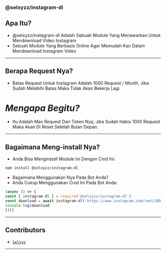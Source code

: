 ### @selxyzz/instagram-dl

## Apa Itu? 
- @selxyzz/instagram-dl Adalah Sebuah Module Yang Menawarkan Untuk Mendownload Video Instagram 
- Sebuah Module Yang Berbasis Online Agar Memudah Kan Dalam Mendownload Instagram Video

---

## Berapa Request Nya? 
- Batas Request Untuk Instagram Adalah 1000 Request / Month, Jika Sudah Melebihi Batas Maka Tidak Akan Bekerja Lagi. 
# *Mengapa Begitu?*
- Itu Adalah Max Request Dari Token Nya, Jika Sudah Habis 1000 Request Maka Akan Di Reset Setelah Bulan Depan. 
---

## Bagaimana Meng-install Nya? 
- Anda Bisa Menginstall Module Ini Dengan Cmd Ini:
```bash
npm install @selxyzz/instagram-dl
```
- Bagaimana Menggunakan Nya Pada Bot Anda?
- Anda Cukup Menggunakan Cmd Ini Pada Bot Anda: 
```js
(async () => {
const { instagram-dl } = require('@selxyzz/instagram-dl') 
const download = await instagram-dl('https://www.instagram.com/reel/DDCEjsAy0du/?igsh=MTlhbndpYzU5OWtxeg==') 
console.log(download
})()
```
---

## Contributors
- [`Selxyz`](https://wa.me/6282181938329) 
---